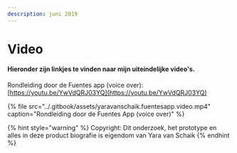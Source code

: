 ```yaml
---
description: juni 2019
---
```


# Video

#### Hieronder zijn linkjes te vinden naar mijn uiteindelijke video's.

Rondleiding door de Fuentes app \(voice over\): [https://youtu.be/YwVdQRJ03YQ](https://youtu.be/YwVdQRJ03YQ)

{% file src="../.gitbook/assets/yaravanschaik.fuentesapp.video.mp4" caption="Rondleiding door de Fuentes App \(voice over\)" %}

{% hint style="warning" %}
Copyright: Dit onderzoek, het prototype en alles in deze product biografie is eigendom van Yara van Schaik
{% endhint %}

